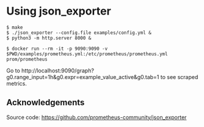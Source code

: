 # Using json_exporter

```
$ make 
$ ./json_exporter --config.file examples/config.yml &
$ python3 -m http.server 8000 &

$ docker run --rm -it -p 9090:9090 -v $PWD/examples/prometheus.yml:/etc/prometheus/prometheus.yml prom/prometheus
```
Go to http://localhost:9090/graph?g0.range_input=1h&g0.expr=example_value_active&g0.tab=1 to see scraped metrics.

## Acknowledgements
Source code: https://github.com/prometheus-community/json_exporter

